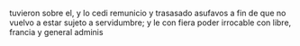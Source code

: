 tuvieron sobre el, y lo cedi remunicio y trasasado asufavos a
fin de que no vuelvo a estar sujeto a servidumbre; y le con
fiera poder irrocable con libre, francia y general adminis